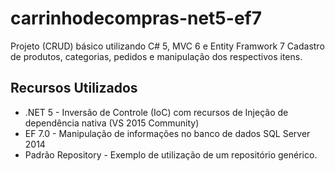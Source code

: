 # carrinhodecompras-net5-ef7
Projeto (CRUD) básico utilizando C# 5, MVC 6 e Entity Framwork 7 
Cadastro de produtos, categorias, pedidos e manipulação dos respectivos itens.

## Recursos Utilizados
<ul>
<li>
.NET 5 - Inversão de Controle (IoC) com recursos de Injeção de dependência nativa (VS 2015 Community)
</li>
<li>
EF 7.0 - Manipulação de informações no banco de dados SQL Server 2014
</li>
<li>
Padrão Repository - Exemplo de utilização de um repositório genérico.
</li>
</ul>